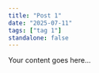 ```yaml
---
title: "Post 1"
date: "2025-07-11"
tags: ["tag 1"]
standalone: false
---
```


Your content goes here...
